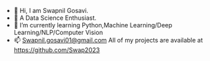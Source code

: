- 👋 Hi, I am Swapnil Gosavi.
- 👀 A Data Science Enthusiast.
- 🌱 I’m currently learning Python,Machine Learning/Deep Learning/NLP/Computer Vision
- 📫 Swapnil.gosavi01@gmail.com
      All of my projects are available at
      https://github.com/Swap2023
<!---
Swap2023/Swap2023 is a ✨ special ✨ repository because its `README.md` (this file) appears on your GitHub profile.
You can click the Preview link to take a look at your changes.
--->
